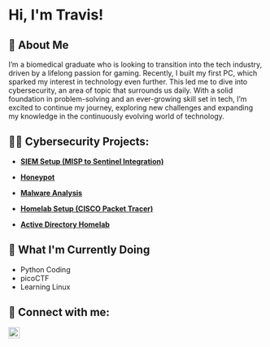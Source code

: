 <h1>Hi, I'm Travis! 

<h2>🙋 About Me</h2>

I’m a biomedical graduate who is looking to transition into the tech industry, driven by a lifelong passion for gaming. Recently, I built my first PC, which sparked my interest in technology even further. This led me to dive into cybersecurity, an area of topic that surrounds us daily. With a solid foundation in problem-solving and an ever-growing skill set in tech, I’m excited to continue my journey, exploring new challenges and expanding my knowledge in the continuously evolving world of technology.

<h2>👨‍💻 Cybersecurity Projects:</h2>

- <b>[SIEM Setup (MISP to Sentinel Integration)](https://github.com/TravisNW/MISP2Sentinel-SIEM-Integration)</b>
 
- <b>[Honeypot](https://github.com/TravisNW/Honeypot-Azure-)</b> 

- <b>[Malware Analysis](https://github.com/TravisNW/Malware-Analysis)</b>

- <b>[Homelab Setup (CISCO Packet Tracer)](https://github.com/TravisNW/Homelab-Setup-Cisco-Packet-Tracer-)</b>

- <b>[Active Directory Homelab](https://github.com/TravisNW/Active-Directory)</b>

<h2>🚶 What I'm Currently Doing</h2>

- Python Coding
- picoCTF
- Learning Linux

<h2> 🤳 Connect with me:</h2>

[<img align="left" alt="JoshMadakor | LinkedIn" width="22px" src="https://cdn.jsdelivr.net/npm/simple-icons@v3/icons/linkedin.svg" />][linkedin]

[linkedin]: https://www.linkedin.com/in/travis-n-waddington
